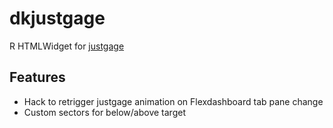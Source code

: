 # dkjustgage

R HTMLWidget for [justgage](https://github.com/toorshia/justgage)

## Features

- Hack to retrigger justgage animation on Flexdashboard tab pane change
- Custom sectors for below/above target

